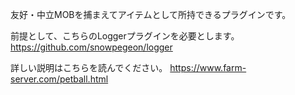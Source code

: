 友好・中立MOBを捕まえてアイテムとして所持できるプラグインです。

前提として、こちらのLoggerプラグインを必要とします。
https://github.com/snowpegeon/logger

詳しい説明はこちらを読んでください。
https://www.farm-server.com/petball.html